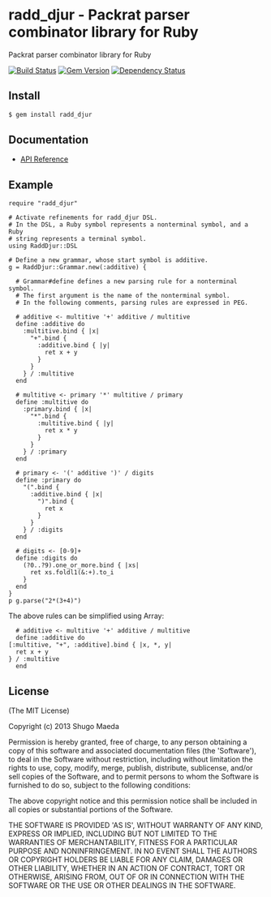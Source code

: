 radd\_djur - Packrat parser combinator library for Ruby
=======================================================

Packrat parser combinator library for Ruby

[![Build Status](https://secure.travis-ci.org/shugo/radd_djur.png)](http://travis-ci.org/shugo/radd_djur)
[![Gem Version](https://badge.fury.io/rb/radd_djur.png)](http://badge.fury.io/rb/radd_djur)
[![Dependency Status](https://gemnasium.com/shugo/radd_djur.svg)](https://gemnasium.com/shugo/radd_djur)

Install
-------

```bash
$ gem install radd_djur
```

Documentation
-------------

* [API Reference](http://www.rubydoc.info/github/shugo/radd_djur/master)

Example
-------

    require "radd_djur"

    # Activate refinements for radd_djur DSL.
    # In the DSL, a Ruby symbol represents a nonterminal symbol, and a Ruby
    # string represents a terminal symbol.
    using RaddDjur::DSL

    # Define a new grammar, whose start symbol is additive.
    g = RaddDjur::Grammar.new(:additive) {

      # Grammar#define defines a new parsing rule for a nonterminal symbol.
      # The first argument is the name of the nonterminal symbol.
      # In the following comments, parsing rules are expressed in PEG.

      # additive <- multitive '+' additive / multitive
      define :additive do
        :multitive.bind { |x|
          "+".bind {
            :additive.bind { |y|
              ret x + y
            }
          }
        } / :multitive
      end

      # multitive <- primary '*' multitive / primary
      define :multitive do
        :primary.bind { |x|
          "*".bind {
            :multitive.bind { |y|
              ret x * y
            }
          }
        } / :primary
      end

      # primary <- '(' additive ')' / digits
      define :primary do
        "(".bind {
          :additive.bind { |x|
            ")".bind {
              ret x
            }
          }
        } / :digits
      end

      # digits <- [0-9]+
      define :digits do
        (?0..?9).one_or_more.bind { |xs|
          ret xs.foldl1(&:+).to_i
        }
      end
    }
    p g.parse("2*(3+4)")

The above rules can be simplified using Array:

      # additive <- multitive '+' additive / multitive
      define :additive do
	[:multitive, "+", :additive].bind { |x, *, y|
	  ret x + y
	} / :multitive
      end

License
-------

(The MIT License)

Copyright (c) 2013 Shugo Maeda

Permission is hereby granted, free of charge, to any person obtaining
a copy of this software and associated documentation files (the
'Software'), to deal in the Software without restriction, including
without limitation the rights to use, copy, modify, merge, publish,
distribute, sublicense, and/or sell copies of the Software, and to
permit persons to whom the Software is furnished to do so, subject to
the following conditions:

The above copyright notice and this permission notice shall be
included in all copies or substantial portions of the Software.

THE SOFTWARE IS PROVIDED 'AS IS', WITHOUT WARRANTY OF ANY KIND,
EXPRESS OR IMPLIED, INCLUDING BUT NOT LIMITED TO THE WARRANTIES OF
MERCHANTABILITY, FITNESS FOR A PARTICULAR PURPOSE AND NONINFRINGEMENT.
IN NO EVENT SHALL THE AUTHORS OR COPYRIGHT HOLDERS BE LIABLE FOR ANY
CLAIM, DAMAGES OR OTHER LIABILITY, WHETHER IN AN ACTION OF CONTRACT,
TORT OR OTHERWISE, ARISING FROM, OUT OF OR IN CONNECTION WITH THE
SOFTWARE OR THE USE OR OTHER DEALINGS IN THE SOFTWARE.
